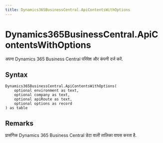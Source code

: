 ```yaml
---
title: Dynamics365BusinessCentral.ApiContentsWithOptions
---
```


# Dynamics365BusinessCentral.ApiContentsWithOptions


अपना Dynamics 365 Business Central परिवेश और कंपनी दर्ज करें.


## Syntax

```powerquery
Dynamics365BusinessCentral.ApiContentsWithOptions(
    optional environment as text,
    optional company as text,
    optional apiRoute as text,
    optional options as record
) as table
```


## Remarks

प्रासंगिक Dynamics 365 Business Central डेटा वाली तालिका वापस करता है. 


